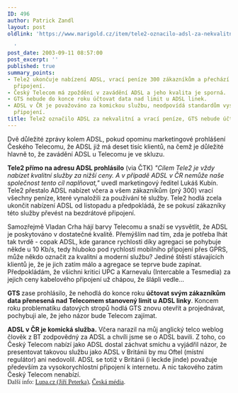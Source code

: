 ```yaml
---
ID: 496
author: Patrick Zandl
layout: post
oldlink: 'https://www.marigold.cz/item/tele2-oznacilo-adsl-za-nekvalitni-a-vraci-penize-gts-nebude-uctovat-data-nad-limit

  '
post_date: 2003-09-11 08:57:00
post_excerpt: ''
published: true
summary_points:
- Tele2 ukončuje nabízení ADSL, vrací peníze 300 zákazníkům a přechází na bezdrátové
  připojení.
- Český Telecom má zpoždění v zavádění ADSL a jeho kvalita je sporná.
- GTS nebude do konce roku účtovat data nad limit u ADSL linek.
- ADSL v ČR je považováno za komickou službu, neodpovídá standardům vysokorychlostního
  připojení.
title: Tele2 označilo ADSL za nekvalitní a vrací peníze, GTS nebude účtovat data nad limit
---
```


<p>
Dvě důležité zprávy kolem ADSL, pokud opominu marketingové prohlášení Českého Telecomu, že ADSL již má deset tisíc klientů, na čemž je důležité hlavně to, že zavádění ADSL u Telecomu je ve skluzu. </p>

<p>
<STRONG>Tele2 přímo na adresu ADSL prohlásilo</STRONG> (via ČTK) <EM>"Cílem Tele2 je vždy nabízet kvalitní služby za nižší ceny. A v případě ADSL v ČR nemůže naše společnost tento cíl naplňovat,"</EM> uvedl marketingový ředitel Lukáš Kubín. Tele2 přestalo ADSL nabízet včera a všem zákazníkům (prý 300) vrací všechny peníze, které vynaložili za používání té služby. Tele2 hodlá zcela ukončit nabízení ADSL od listopadu a předpokládá, že se pokusí zákazníky této služby převést na bezdrátové připojení.</p>

<p>
Samozřejmě Vladan Crha hájí barvy Telecomu a snaží se vysvětlit, že ADSL je poskytováno v dostatečné kvalitě. Přemýšlím nad tím, zda je potřeba lhát tak tvrdě - copak ADSL, kde garance rychlosti díky agregaci se pohybuje někde u 10 Kb/s, tedy hluboko pod rychlostí mobilního připojení přes GPRS, může někdo označit za kvalitní a moderní službu? Jediné štěstí stávajících klientů je, že je jich zatím málo a agregace se teprve bude zapínat. Předpokládám, že všichni kritici UPC a Karnevalu (Intercable a Tesmedia) za jejich ceny kabelového připojení už chápou, že šlápli vedle...</p>

<p>
<STRONG>GTS </STRONG>zase prohlásilo, že nehodlá do konce roku <STRONG>účtovat svým zákazníkům data přenesená nad Telecomem stanovený limit u ADSL linky</STRONG>. Koncem roku problematiku datových stropů hodlá GTS znovu otevřít a projednávat, pochybuji ale, že jeho názor bude Telecom zajímat. </p>

<p>
<STRONG>ADSL v ČR je komická služba.</STRONG> Včera narazil na můj anglický telco weblog člověk z BT zodpovědný za ADSL a chvíli jsme se o ADSL bavili. Z toho, co Český Telecom nabízí jako ADSL dostal záchvat smíchu a vyjádřil názor, že presentovat takovou službu jako ADSL v Británii by mu Oftel (místní regulátor) ani nedovolil. ADSL se totiž v Británii (i leckde jinde) považuje především za vysokorychlostní připojení k internetu. A nic takového zatím Český Telecom nenabízí.<FONT face=Times><BR>Další info: <A href="http://www.lupa.cz/clanek.php3?show=3012" target=_blank>Lupa.cz (Jiří Peterka)</A>, <A href="http://www.ceskamedia.cz/" target=_blank>Česká média</A>.</FONT></p>